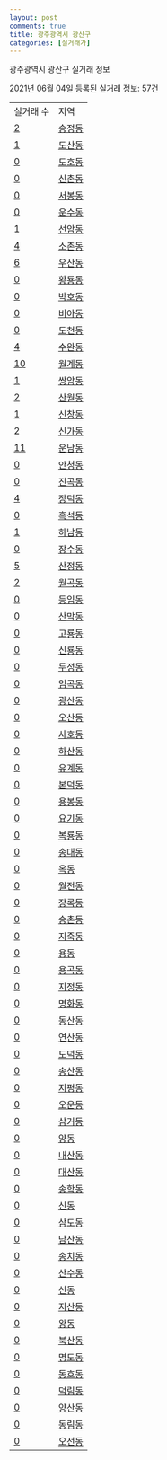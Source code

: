 ```yaml
---
layout: post
comments: true
title: 광주광역시 광산구
categories: [실거래가]
---
```


광주광역시 광산구 실거래 정보

2021년 06월 04일 등록된 실거래 정보: 57건


<table>
  <tr>
    <td>실거래 수</td>
    <td>지역</td>
  </tr>

  
  <tr>
    <td><a href="2920010100.html">2</a></td>
    <td><a href="2920010100.html">송정동</a></td>
  </tr>
    

  <tr>
    <td><a href="2920010200.html">1</a></td>
    <td><a href="2920010200.html">도산동</a></td>
  </tr>
    

  <tr>
    <td><a href="2920010300.html">0</a></td>
    <td><a href="2920010300.html">도호동</a></td>
  </tr>
    

  <tr>
    <td><a href="2920010400.html">0</a></td>
    <td><a href="2920010400.html">신촌동</a></td>
  </tr>
    

  <tr>
    <td><a href="2920010500.html">0</a></td>
    <td><a href="2920010500.html">서봉동</a></td>
  </tr>
    

  <tr>
    <td><a href="2920010600.html">0</a></td>
    <td><a href="2920010600.html">운수동</a></td>
  </tr>
    

  <tr>
    <td><a href="2920010700.html">1</a></td>
    <td><a href="2920010700.html">선암동</a></td>
  </tr>
    

  <tr>
    <td><a href="2920010800.html">4</a></td>
    <td><a href="2920010800.html">소촌동</a></td>
  </tr>
    

  <tr>
    <td><a href="2920010900.html">6</a></td>
    <td><a href="2920010900.html">우산동</a></td>
  </tr>
    

  <tr>
    <td><a href="2920011000.html">0</a></td>
    <td><a href="2920011000.html">황룡동</a></td>
  </tr>
    

  <tr>
    <td><a href="2920011100.html">0</a></td>
    <td><a href="2920011100.html">박호동</a></td>
  </tr>
    

  <tr>
    <td><a href="2920011200.html">0</a></td>
    <td><a href="2920011200.html">비아동</a></td>
  </tr>
    

  <tr>
    <td><a href="2920011300.html">0</a></td>
    <td><a href="2920011300.html">도천동</a></td>
  </tr>
    

  <tr>
    <td><a href="2920011400.html">4</a></td>
    <td><a href="2920011400.html">수완동</a></td>
  </tr>
    

  <tr>
    <td><a href="2920011500.html">10</a></td>
    <td><a href="2920011500.html">월계동</a></td>
  </tr>
    

  <tr>
    <td><a href="2920011600.html">1</a></td>
    <td><a href="2920011600.html">쌍암동</a></td>
  </tr>
    

  <tr>
    <td><a href="2920011700.html">2</a></td>
    <td><a href="2920011700.html">산월동</a></td>
  </tr>
    

  <tr>
    <td><a href="2920011800.html">1</a></td>
    <td><a href="2920011800.html">신창동</a></td>
  </tr>
    

  <tr>
    <td><a href="2920011900.html">2</a></td>
    <td><a href="2920011900.html">신가동</a></td>
  </tr>
    

  <tr>
    <td><a href="2920012000.html">11</a></td>
    <td><a href="2920012000.html">운남동</a></td>
  </tr>
    

  <tr>
    <td><a href="2920012100.html">0</a></td>
    <td><a href="2920012100.html">안청동</a></td>
  </tr>
    

  <tr>
    <td><a href="2920012200.html">0</a></td>
    <td><a href="2920012200.html">진곡동</a></td>
  </tr>
    

  <tr>
    <td><a href="2920012300.html">4</a></td>
    <td><a href="2920012300.html">장덕동</a></td>
  </tr>
    

  <tr>
    <td><a href="2920012400.html">0</a></td>
    <td><a href="2920012400.html">흑석동</a></td>
  </tr>
    

  <tr>
    <td><a href="2920012500.html">1</a></td>
    <td><a href="2920012500.html">하남동</a></td>
  </tr>
    

  <tr>
    <td><a href="2920012600.html">0</a></td>
    <td><a href="2920012600.html">장수동</a></td>
  </tr>
    

  <tr>
    <td><a href="2920012700.html">5</a></td>
    <td><a href="2920012700.html">산정동</a></td>
  </tr>
    

  <tr>
    <td><a href="2920012800.html">2</a></td>
    <td><a href="2920012800.html">월곡동</a></td>
  </tr>
    

  <tr>
    <td><a href="2920012900.html">0</a></td>
    <td><a href="2920012900.html">등임동</a></td>
  </tr>
    

  <tr>
    <td><a href="2920013000.html">0</a></td>
    <td><a href="2920013000.html">산막동</a></td>
  </tr>
    

  <tr>
    <td><a href="2920013100.html">0</a></td>
    <td><a href="2920013100.html">고룡동</a></td>
  </tr>
    

  <tr>
    <td><a href="2920013200.html">0</a></td>
    <td><a href="2920013200.html">신룡동</a></td>
  </tr>
    

  <tr>
    <td><a href="2920013300.html">0</a></td>
    <td><a href="2920013300.html">두정동</a></td>
  </tr>
    

  <tr>
    <td><a href="2920013400.html">0</a></td>
    <td><a href="2920013400.html">임곡동</a></td>
  </tr>
    

  <tr>
    <td><a href="2920013500.html">0</a></td>
    <td><a href="2920013500.html">광산동</a></td>
  </tr>
    

  <tr>
    <td><a href="2920013600.html">0</a></td>
    <td><a href="2920013600.html">오산동</a></td>
  </tr>
    

  <tr>
    <td><a href="2920013700.html">0</a></td>
    <td><a href="2920013700.html">사호동</a></td>
  </tr>
    

  <tr>
    <td><a href="2920013800.html">0</a></td>
    <td><a href="2920013800.html">하산동</a></td>
  </tr>
    

  <tr>
    <td><a href="2920013900.html">0</a></td>
    <td><a href="2920013900.html">유계동</a></td>
  </tr>
    

  <tr>
    <td><a href="2920014000.html">0</a></td>
    <td><a href="2920014000.html">본덕동</a></td>
  </tr>
    

  <tr>
    <td><a href="2920014100.html">0</a></td>
    <td><a href="2920014100.html">용봉동</a></td>
  </tr>
    

  <tr>
    <td><a href="2920014200.html">0</a></td>
    <td><a href="2920014200.html">요기동</a></td>
  </tr>
    

  <tr>
    <td><a href="2920014300.html">0</a></td>
    <td><a href="2920014300.html">복룡동</a></td>
  </tr>
    

  <tr>
    <td><a href="2920014400.html">0</a></td>
    <td><a href="2920014400.html">송대동</a></td>
  </tr>
    

  <tr>
    <td><a href="2920014500.html">0</a></td>
    <td><a href="2920014500.html">옥동</a></td>
  </tr>
    

  <tr>
    <td><a href="2920014600.html">0</a></td>
    <td><a href="2920014600.html">월전동</a></td>
  </tr>
    

  <tr>
    <td><a href="2920014700.html">0</a></td>
    <td><a href="2920014700.html">장록동</a></td>
  </tr>
    

  <tr>
    <td><a href="2920014800.html">0</a></td>
    <td><a href="2920014800.html">송촌동</a></td>
  </tr>
    

  <tr>
    <td><a href="2920014900.html">0</a></td>
    <td><a href="2920014900.html">지죽동</a></td>
  </tr>
    

  <tr>
    <td><a href="2920015000.html">0</a></td>
    <td><a href="2920015000.html">용동</a></td>
  </tr>
    

  <tr>
    <td><a href="2920015100.html">0</a></td>
    <td><a href="2920015100.html">용곡동</a></td>
  </tr>
    

  <tr>
    <td><a href="2920015200.html">0</a></td>
    <td><a href="2920015200.html">지정동</a></td>
  </tr>
    

  <tr>
    <td><a href="2920015300.html">0</a></td>
    <td><a href="2920015300.html">명화동</a></td>
  </tr>
    

  <tr>
    <td><a href="2920015400.html">0</a></td>
    <td><a href="2920015400.html">동산동</a></td>
  </tr>
    

  <tr>
    <td><a href="2920015500.html">0</a></td>
    <td><a href="2920015500.html">연산동</a></td>
  </tr>
    

  <tr>
    <td><a href="2920015600.html">0</a></td>
    <td><a href="2920015600.html">도덕동</a></td>
  </tr>
    

  <tr>
    <td><a href="2920015700.html">0</a></td>
    <td><a href="2920015700.html">송산동</a></td>
  </tr>
    

  <tr>
    <td><a href="2920015800.html">0</a></td>
    <td><a href="2920015800.html">지평동</a></td>
  </tr>
    

  <tr>
    <td><a href="2920015900.html">0</a></td>
    <td><a href="2920015900.html">오운동</a></td>
  </tr>
    

  <tr>
    <td><a href="2920016000.html">0</a></td>
    <td><a href="2920016000.html">삼거동</a></td>
  </tr>
    

  <tr>
    <td><a href="2920016100.html">0</a></td>
    <td><a href="2920016100.html">양동</a></td>
  </tr>
    

  <tr>
    <td><a href="2920016200.html">0</a></td>
    <td><a href="2920016200.html">내산동</a></td>
  </tr>
    

  <tr>
    <td><a href="2920016300.html">0</a></td>
    <td><a href="2920016300.html">대산동</a></td>
  </tr>
    

  <tr>
    <td><a href="2920016400.html">0</a></td>
    <td><a href="2920016400.html">송학동</a></td>
  </tr>
    

  <tr>
    <td><a href="2920016500.html">0</a></td>
    <td><a href="2920016500.html">신동</a></td>
  </tr>
    

  <tr>
    <td><a href="2920016600.html">0</a></td>
    <td><a href="2920016600.html">삼도동</a></td>
  </tr>
    

  <tr>
    <td><a href="2920016700.html">0</a></td>
    <td><a href="2920016700.html">남산동</a></td>
  </tr>
    

  <tr>
    <td><a href="2920016800.html">0</a></td>
    <td><a href="2920016800.html">송치동</a></td>
  </tr>
    

  <tr>
    <td><a href="2920016900.html">0</a></td>
    <td><a href="2920016900.html">산수동</a></td>
  </tr>
    

  <tr>
    <td><a href="2920017000.html">0</a></td>
    <td><a href="2920017000.html">선동</a></td>
  </tr>
    

  <tr>
    <td><a href="2920017100.html">0</a></td>
    <td><a href="2920017100.html">지산동</a></td>
  </tr>
    

  <tr>
    <td><a href="2920017200.html">0</a></td>
    <td><a href="2920017200.html">왕동</a></td>
  </tr>
    

  <tr>
    <td><a href="2920017300.html">0</a></td>
    <td><a href="2920017300.html">북산동</a></td>
  </tr>
    

  <tr>
    <td><a href="2920017400.html">0</a></td>
    <td><a href="2920017400.html">명도동</a></td>
  </tr>
    

  <tr>
    <td><a href="2920017500.html">0</a></td>
    <td><a href="2920017500.html">동호동</a></td>
  </tr>
    

  <tr>
    <td><a href="2920017600.html">0</a></td>
    <td><a href="2920017600.html">덕림동</a></td>
  </tr>
    

  <tr>
    <td><a href="2920017700.html">0</a></td>
    <td><a href="2920017700.html">양산동</a></td>
  </tr>
    

  <tr>
    <td><a href="2920017800.html">0</a></td>
    <td><a href="2920017800.html">동림동</a></td>
  </tr>
    

  <tr>
    <td><a href="2920020200.html">0</a></td>
    <td><a href="2920020200.html">오선동</a></td>
  </tr>
    


</table>
    